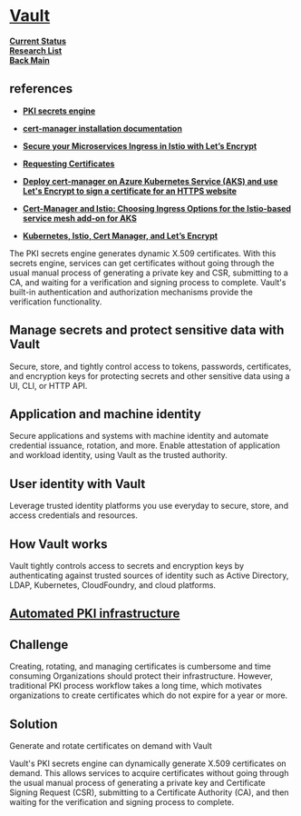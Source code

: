 # **[Vault](https://www.vaultproject.io/)**

**[Current Status](../../../../../../development/status/weekly/current_status.md)**\
**[Research List](../../../../../research_list.md)**\
**[Back Main](../../../../../../README.md)**

## references

- **[PKI secrets engine](https://developer.hashicorp.com/vault/docs/secrets/pki)**

- **[cert-manager installation documentation](https://cert-manager.io/docs/installation/kubernetes/)**
- **[Secure your Microservices Ingress in Istio with Let’s Encrypt](https://invisibl.io/blog/secure-your-microservices-ingress-in-istio-with-lets-encrypt/)**
- **[Requesting Certificates](https://cert-manager.io/docs/usage/)**
- **[Deploy cert-manager on Azure Kubernetes Service (AKS) and use Let's Encrypt to sign a certificate for an HTTPS website](https://cert-manager.io/docs/tutorials/getting-started-aks-letsencrypt/)**
- **[Cert-Manager and Istio: Choosing Ingress Options for the Istio-based service mesh add-on for AKS](https://medium.com/microsoftazure/cert-manager-and-istio-choosing-ingress-options-for-the-istio-based-service-mesh-add-on-for-aks-c633c97fa4f2)**
- **[Kubernetes, Istio, Cert Manager, and Let’s Encrypt](https://medium.com/@rd.petrusek/kubernetes-istio-cert-manager-and-lets-encrypt-c3e0822a3aaf)**

The PKI secrets engine generates dynamic X.509 certificates. With this secrets engine, services can get certificates without going through the usual manual process of generating a private key and CSR, submitting to a CA, and waiting for a verification and signing process to complete. Vault's built-in authentication and authorization mechanisms provide the verification functionality.

## Manage secrets and protect sensitive data with Vault

Secure, store, and tightly control access to tokens, passwords, certificates, and encryption keys for protecting secrets and other sensitive data using a UI, CLI, or HTTP API.

## Application and machine identity

Secure applications and systems with machine identity and automate credential issuance, rotation, and more. Enable attestation of application and workload identity, using Vault as the trusted authority.

## User identity with Vault

Leverage trusted identity platforms you use everyday to secure, store, and access credentials and resources.

## How Vault works

Vault tightly controls access to secrets and encryption keys by authenticating against trusted sources of identity such as Active Directory, LDAP, Kubernetes, CloudFoundry, and cloud platforms.

## **[Automated PKI infrastructure](https://www.vaultproject.io/use-cases/automated-pki-infrastructure)**

## Challenge

Creating, rotating, and managing certificates is cumbersome and time consuming
Organizations should protect their infrastructure. However, traditional PKI process workflow takes a long time, which motivates organizations to create certificates which do not expire for a year or more.

## Solution

Generate and rotate certificates on demand with Vault

Vault's PKI secrets engine can dynamically generate X.509 certificates on demand. This allows services to acquire certificates without going through the usual manual process of generating a private key and Certificate Signing Request (CSR), submitting to a Certificate Authority (CA), and then waiting for the verification and signing process to complete.
